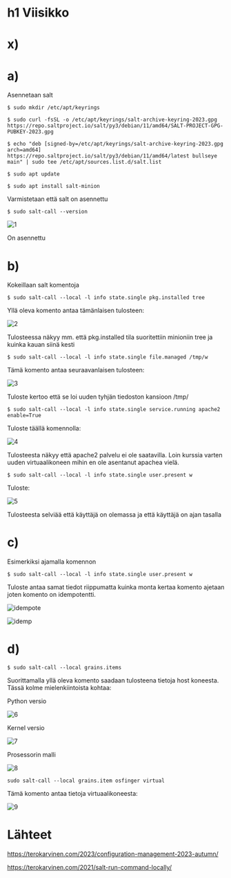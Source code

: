 # h1 Viisikko

# x)

# a)

Asennetaan salt
```
$ sudo mkdir /etc/apt/keyrings
```
```
$ sudo curl -fsSL -o /etc/apt/keyrings/salt-archive-keyring-2023.gpg https://repo.saltproject.io/salt/py3/debian/11/amd64/SALT-PROJECT-GPG-PUBKEY-2023.gpg
```
```
$ echo "deb [signed-by=/etc/apt/keyrings/salt-archive-keyring-2023.gpg arch=amd64] https://repo.saltproject.io/salt/py3/debian/11/amd64/latest bullseye main" | sudo tee /etc/apt/sources.list.d/salt.list
```
```
$ sudo apt update
```
```
$ sudo apt install salt-minion
```

Varmistetaan että salt on asennettu
```
$ sudo salt-call --version
```
![1](https://github.com/jokuj/palvelimet/assets/66909210/6d3fc677-68a9-44b0-949f-ada84cb6e121)

On asennettu


# b)

Kokeillaan salt komentoja
```
$ sudo salt-call --local -l info state.single pkg.installed tree
```

Yllä oleva komento antaa tämänlaisen tulosteen: 

![2](https://github.com/jokuj/palvelimet/assets/66909210/c27f51b2-4cf4-4ebf-9241-16bd437cb55a)

Tulosteessa näkyy mm. että pkg.installed tila suoritettiin minioniin tree ja kuinka kauan siinä kesti

```
$ sudo salt-call --local -l info state.single file.managed /tmp/w
```

Tämä komento antaa seuraavanlaisen tulosteen:

![3](https://github.com/jokuj/palvelimet/assets/66909210/07e913ef-a83d-4f61-8df4-e2277651fee4)

Tuloste kertoo että se loi uuden tyhjän tiedoston kansioon /tmp/ 

```
$ sudo salt-call --local -l info state.single service.running apache2 enable=True
```

Tuloste täällä komennolla:

![4](https://github.com/jokuj/palvelimet/assets/66909210/2dc8d834-3501-48b7-9b02-b5ff9bad418e)

Tulosteesta näkyy että apache2 palvelu ei ole saatavilla. Loin kurssia varten uuden virtuaalikoneen mihin en ole asentanut apachea vielä.

```
$ sudo salt-call --local -l info state.single user.present w
```

Tuloste:

![5](https://github.com/jokuj/palvelimet/assets/66909210/c85147cd-8392-4bb9-ade8-fef810683748)

Tulosteesta selviää että käyttäjä on olemassa ja että käyttäjä on ajan tasalla

# c)

Esimerkiksi ajamalla komennon
```
$ sudo salt-call --local -l info state.single user.present w
```
Tuloste antaa samat tiedot riippumatta kuinka monta kertaa komento ajetaan joten komento on idempotentti.

![idempote](https://github.com/jokuj/palvelimet/assets/66909210/2d954fbd-8f88-436b-a1eb-4d24f8bec161)

![idemp](https://github.com/jokuj/palvelimet/assets/66909210/eecaeefe-9507-4032-ad82-a8813c36ab19)

# d)
```
$ sudo salt-call --local grains.items
```
Suorittamalla yllä oleva komento saadaan tulosteena tietoja host koneesta. Tässä kolme mielenkiintoista kohtaa:

Python versio

![6](https://github.com/jokuj/palvelimet/assets/66909210/7f1a8557-a0ab-485c-964d-2d88a905de2e)

Kernel versio

![7](https://github.com/jokuj/palvelimet/assets/66909210/8974a3eb-2512-4133-b2ca-8d3791b6a557)

Prosessorin malli

![8](https://github.com/jokuj/palvelimet/assets/66909210/46b498db-483c-413c-a78f-43e9dfa1c94a)

```
sudo salt-call --local grains.item osfinger virtual
```
Tämä komento antaa tietoja virtuaalikoneesta:

![9](https://github.com/jokuj/palvelimet/assets/66909210/b10236eb-f6e9-4765-b33a-29bf742474bd)


# Lähteet

https://terokarvinen.com/2023/configuration-management-2023-autumn/

https://terokarvinen.com/2021/salt-run-command-locally/






